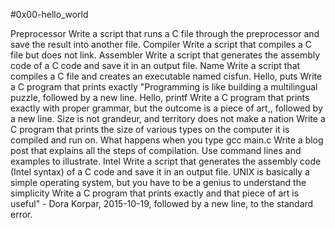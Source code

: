 #0x00-hello_world

Preprocessor
Write a script that runs a C file through the preprocessor and save the result into another file.
Compiler
Write a script that compiles a C file but does not link.
Assembler
Write a script that generates the assembly code of a C code and save it in an output file.
Name
Write a script that compiles a C file and creates an executable named cisfun.
Hello, puts
Write a C program that prints exactly "Programming is like building a multilingual puzzle, followed by a new line.
Hello, printf
Write a C program that prints exactly with proper grammar, but the outcome is a piece of art,, followed by a new line.
Size is not grandeur, and territory does not make a nation
Write a C program that prints the size of various types on the computer it is compiled and run on.
What happens when you type gcc main.c
Write a blog post that explains all the steps of compilation. Use command lines and examples to illustrate.
Intel
Write a script that generates the assembly code (Intel syntax) of a C code and save it in an output file.
UNIX is basically a simple operating system, but you have to be a genius to understand the simplicity
Write a C program that prints exactly and that piece of art is useful" - Dora Korpar, 2015-10-19, followed by a new line, to the standard error.